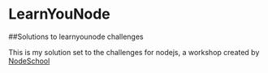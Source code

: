 # LearnYouNode
##Solutions to learnyounode challenges 


This is my solution set to the challenges for nodejs, a workshop created by [NodeSchool](https://nodeschool.io/)
